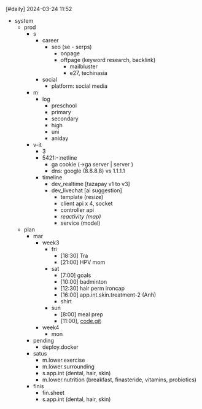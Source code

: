 [#daily]
2024-03-24
11:52

- system
	- prod
		- s
			- career
				- seo (se - serps)
					- onpage
					- offpage (keyword research, backlink)
						- mailbluster
						- e27, techinasia
			- social
				- platform: social media
		- m
			- log
				- preschool
				- primary
				- secondary
				- high
				- uni
				- aniday
		- v-it
			- 3
			- 5421:-:netline
				- ga cookie (->ga server | server )
				- dns: google (8.8.8.8) vs 1.1.1.1
			- timeline
				- dev_realtime [tazapay v1 to v3]
				- dev_livechat [ai suggestion]
					- template (resize)
					- client api x 4, socket
					- controller api
					- *reactivity (map)*
					- service (model)
	- plan
		- mar
			- week3
				- fri
					- [18:30] Tra
					- [21:00] HPV mom
				- sat
					- [7:00] goals
					- [10:00] badminton
					- [12:30] hair perm ironcap
					- [16:00] app.int.skin.treatment-2 (Anh)
					- shirt
				- sun
					- [8:00] meal prep
					- [11:00], [code.git](https://antonz.org/git-by-example/?ref=dailydev)
			- week4
				- mon
		- pending
			-  deploy.docker
		- satus
			- m.lower.exercise
			- m.lower.surrounding
			- s.app.int (dental, hair, skin)
			- m.lower.nutrition (breakfast, finasteride, vitamins, probiotics)
		- finis
			- fin.sheet
			- s.app.int (dental, hair, skin)